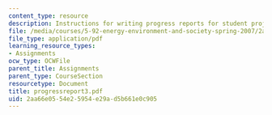 ```yaml
---
content_type: resource
description: Instructions for writing progress reports for student projects.
file: /media/courses/5-92-energy-environment-and-society-spring-2007/2aa66e0554e25954e29ad5b661e0c905_progressreport3.pdf
file_type: application/pdf
learning_resource_types:
- Assignments
ocw_type: OCWFile
parent_title: Assignments
parent_type: CourseSection
resourcetype: Document
title: progressreport3.pdf
uid: 2aa66e05-54e2-5954-e29a-d5b661e0c905
---
```

